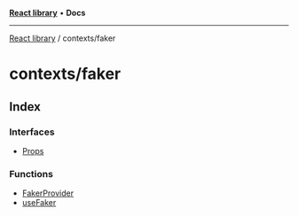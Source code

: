 [**React library**](../../index.md) • **Docs**

***

[React library](../../modules.md) / contexts/faker

# contexts/faker

## Index

### Interfaces

- [Props](interfaces/Props.md)

### Functions

- [FakerProvider](functions/FakerProvider.md)
- [useFaker](functions/useFaker.md)
